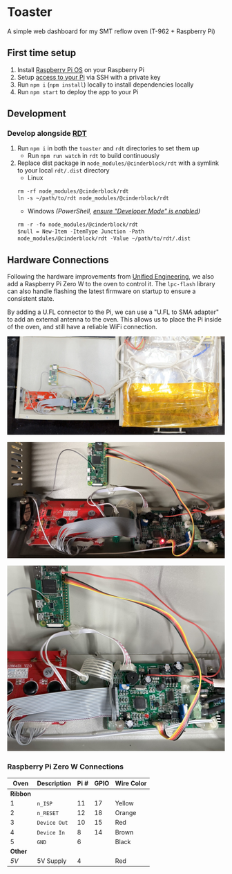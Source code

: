 # Toaster

A simple web dashboard for my SMT reflow oven (T-962 + Raspberry Pi)

## First time setup

1. Install [Raspberry Pi OS](https://www.raspberrypi.com/software/) on your Raspberry Pi
2. Setup [access to your Pi](https://www.raspberrypi.com/documentation/computers/remote-access.html) via SSH with a private key
3. Run `npm i` (`npm install`) locally to install dependencies locally
4. Run `npm start` to deploy the app to your Pi

## Development

### Develop alongside [RDT](https://github.com/cinderblock/rdt)

1. Run `npm i` in both the `toaster` and `rdt` directories to set them up
   - Run `npm run watch` in `rdt` to build continuously
2. Replace dist package in `node_modules/@cinderblock/rdt` with a symlink to your local `rdt/.dist` directory
   - Linux
   ```
   rm -rf node_modules/@cinderblock/rdt
   ln -s ~/path/to/rdt node_modules/@cinderblock/rdt
   ```
   - Windows _(PowerShell, [ensure "Developer Mode" is enabled](https://learn.microsoft.com/en-us/windows/apps/get-started/enable-your-device-for-development#activate-developer-mode))_
   ```
   rm -r -fo node_modules/@cinderblock/rdt
   $null = New-Item -ItemType Junction -Path node_modules/@cinderblock/rdt -Value ~/path/to/rdt/.dist
   ```

## Hardware Connections

Following the hardware improvements from [Unified Engineering](https://github.com/UnifiedEngineering/T-962-improvements), we also add a Raspberry Pi Zero W to the oven to control it.
The `lpc-flash` library can also handle flashing the latest firmware on startup to ensure a consistent state.

By adding a U.FL connector to the Pi, we can use a "U.FL to SMA adapter" to add an external antenna to the oven.
This allows us to place the Pi inside of the oven, and still have a reliable WiFi connection.

![Wide angle](./docs/wide.jpg)

![Electrical connections](./docs/electrical.jpg)

![Close up](./docs/close.jpg)

### Raspberry Pi Zero W Connections

| Oven       | Description  | Pi # | GPIO | Wire Color |
| ---------- | ------------ | ---- | ---- | ---------- |
| **Ribbon** |              |      |      |            |
| 1          | `n_ISP`      | 11   | 17   | Yellow     |
| 2          | `n_RESET`    | 12   | 18   | Orange     |
| 3          | `Device Out` | 10   | 15   | Red        |
| 4          | `Device In`  | 8    | 14   | Brown      |
| 5          | `GND`        | 6    |      | Black      |
| **Other**  |              |      |      |            |
| _5V_       | 5V Supply    | 4    |      | Red        |
